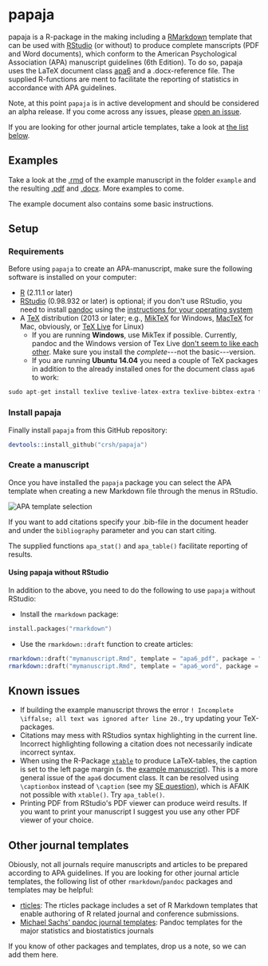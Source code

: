 # papaja
papaja is a R-package in the making including a [RMarkdown](http://rmarkdown.rstudio.com/) template that can be used with [RStudio](http://www.rstudio.com/) (or without) to produce complete manscripts (PDF and Word documents), which conform to the American Psychological Association (APA) manuscript guidelines (6th Edition). To do so, papaja uses the LaTeX document class [apa6](http://www.ctan.org/pkg/apa6) and a .docx-reference file. The supplied R-functions are ment to facilitate the reporting of statistics in accordance with APA guidelines.

Note, at this point `papaja` is in active development and should be considered an alpha release. If you come across any issues, please [open an issue](https://github.com/crsh/papaja/issues).

If you are looking for other journal article templates, take a look at [the list below](#other-journal-templates).

## Examples
Take a look at the [.rmd](https://github.com/crsh/papaja/blob/master/example/example.rmd) of the example manuscript in the folder `example` and the resulting [.pdf](https://raw.githubusercontent.com/crsh/papaja/master/example/example.pdf) and [.docx](https://raw.githubusercontent.com/crsh/papaja/master/example/example.docx). More examples to come.

The example document also contains some basic instructions.

## Setup
### Requirements
Before using `papaja` to create an APA-manuscript, make sure the following software is installed on your computer:

- [R](http://www.r-project.org/) (2.11.1 or later)
- [RStudio](http://www.rstudio.com/) (0.98.932 or later) is optional; if you don't use RStudio, you need to install [pandoc](http://johnmacfarlane.net/pandoc/) using the [instructions for your operating system](https://github.com/rstudio/rmarkdown/blob/master/PANDOC.md)
- A [TeX](http://de.wikipedia.org/wiki/TeX) distribution (2013 or later; e.g., [MikTeX](http://miktex.org/) for Windows, [MacTeX](https://tug.org/mactex/) for Mac, obviously, or [TeX Live](http://www.tug.org/texlive/) for Linux)
  - If you are running **Windows**, use MikTex if possible. Currently, pandoc and the Windows version of Tex Live [don't seem to like each other](https://github.com/rstudio/rmarkdown/issues/6). Make sure you install the *complete*---not the basic---version.
  - If you are running **Ubuntu 14.04** you need a couple of TeX packages in addition to the already installed ones for the document class `apa6` to work:

```S
sudo apt-get install texlive texlive-latex-extra texlive-bibtex-extra texlive-publishers texlive-fonts-recommended texlive-fonts-extra texlive-humanities
````

### Install papaja
Finally install `papaja` from this GitHub repository:

```S
devtools::install_github("crsh/papaja")
```

### Create a manuscript
Once you have installed the `papaja` package you can select the APA template when creating a new Markdown file through the menus in RStudio.

![APA template selection](https://www.dropbox.com/s/f1q6sb0ma0ligm9/template_selection.png?dl=1)

If you want to add citations specify your .bib-file in the document header and under the `bibliography` parameter and you can start citing.

The supplied functions `apa_stat()` and `apa_table()` facilitate reporting of results.

#### Using papaja without RStudio
In addition to the above, you need to do the following to use `papaja` without RStudio:

- Install the `rmarkdown` package:

```S
install.packages("rmarkdown")
```

- Use the `rmarkdown::draft` function to create articles:

```S
rmarkdown::draft("mymanuscript.Rmd", template = "apa6_pdf", package = "papaja")
rmarkdown::draft("mymanuscript.Rmd", template = "apa6_word", package = "papaja")
```

## Known issues
- If building the example manuscript throws the error `! Incomplete \iffalse; all text was ignored after line 20.`, try updating your TeX-packages.
- Citations may mess with RStudios syntax highlighting in the current line. Incorrect highlighting following a citation does not necessarily indicate incorrect syntax.
- When using the R-Package [`xtable`](http://cran.r-project.org/web/packages/xtable/index.html) to produce LaTeX-tables, the caption is set to the left page margin (s. the [example manuscript](https://github.com/crsh/papaja/blob/master/example/example.pdf)). This is a more general issue of the `apa6` document class. It can be resolved using `\captionbox` instead of `\caption` (see my [SE question](http://tex.stackexchange.com/questions/42209/centering-tables-in-document-class-apa6)), which is AFAIK not possible with `xtable()`. Try  `apa_table()`.
- Printing PDF from RStudio's PDF viewer can produce weird results. If you want to print your manuscript I suggest you use any other PDF viewer of your choice.

## Other journal templates
Obiously, not all journals require manuscripts and articles to be prepared according to APA guidelines. If you are looking for other journal article templates, the following list of other `rmarkdown`/`pandoc` packages and templates may be helpful:

- [rticles](https://github.com/rstudio/rticles): The rticles package includes a set of R Markdown templates that enable authoring of R related journal and conference submissions.
- [Michael Sachs' pandoc journal templates](https://github.com/sachsmc/pandoc-journal-templates): Pandoc templates for the major statistics and biostatistics journals

If you know of other packages and templates, drop us a note, so we can add them here.
